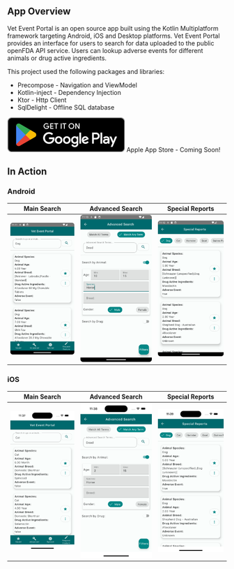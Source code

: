 ## App Overview

Vet Event Portal is an open source app built using the Kotlin Multiplatform framework targeting
Android, iOS and Desktop platforms. Vet Event Portal provides an interface for users to search
for data uploaded to the public openFDA API service. Users can lookup adverse events for different
animals or drug active ingredients.

This project used the following packages and libraries:

* Precompose - Navigation and ViewModel
* Kotlin-inject - Dependency Injection
* Ktor - Http Client
* SqlDelight - Offline SQL database

[![Google Play](appImages/android/GetItOnGooglePlay_Badge_Web_color_English.png)](https://play.google.com/store/apps/details?id=org.chendrix.veteventportal)
Apple App Store - Coming Soon!

## In Action

### Android
|Main Search|Advanced Search|Special Reports|
|:-:|:-:|:-:|
|![main search android](appImages/android/Screenshot_20240417_111139.png)|![advanced search android](appImages/android/Screenshot_20240417_111340.png)|![special report android](appImages/android/Screenshot_20240417_111244.png)|

### iOS
|Main Search|Advanced Search|Special Reports|
|:-:|:-:|:-:|
|![main search ios](appImages/ios/Simulator%20Screenshot%20-%20iPhone%2015%20-%202024-04-17%20at%2011.37.18.png)|![advanced search ios](appImages/ios/simulator_screenshot_23F9B9C1-C283-4E68-A018-3AF1BC28E0AA.png)|![special report ios](appImages/ios/simulator_screenshot_2DE0182F-FCAE-4408-A5D1-3DE0AEAFB38C.png)|
